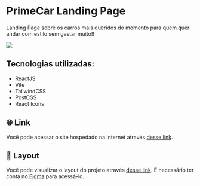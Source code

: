 # PrimeCar Landing Page

Landing Page sobre os carros mais queridos do momento para quem quer andar com estilo sem gastar muito!!

<img src="./prime-car.png" />

## Tecnologias utilizadas:

- ReactJS
- Vite
- TailwindCSS
- PostCSS
- React Icons

## 🌐 Link

Você pode acessar o site hospedado na internet através [desse link](https://primecar.vercel.app/).

## 🔖 Layout

Você pode visualizar o layout do projeto através [desse link](https://lnkd.in/dsXZWr5E). É necessário ter conta no [Figma](https://figma.com) para acessá-lo.
